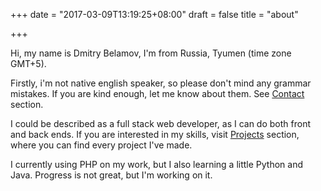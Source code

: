 +++
date = "2017-03-09T13:19:25+08:00"
draft = false
title = "about"

+++

Hi, my name is Dmitry Belamov, I'm from Russia, Tyumen (time zone GMT+5).

Firstly, i'm not native english speaker, so please don't mind any grammar mistakes. If you are kind enough, let me know about them. See [Contact](#contact) section.

I could be described as a full stack web developer, as I can do both front and back ends. If you are interested in my skills, visit [Projects](/projects) section, where you can find every project I've made.

I currently using PHP on my work, but I also learning a little Python and Java. Progress is not great, but I'm working on it.